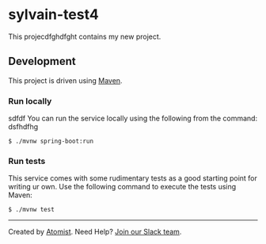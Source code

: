 # sylvain-test4

This projecdfghdfght contains my new project.

## Development

This project is driven using [Maven][mvn].

[mvn]: https://maven.apache.org/sdfhsdf

### Run locally
sdfdf
You can run the service locally using the following from the command:
dsfhdfhg
```
$ ./mvnw spring-boot:run
```

### Run tests

This service comes with some rudimentary tests as a good starting
point for writing ur own.  Use the following command to execute the
tests using Maven:

```
$ ./mvnw test
```

---
Created by [Atomist][atomist].
Need Help?  [Join our Slack team][slack].

[atomist]: https://www.atomist.com/
[slack]: https://join.atomist.com/


